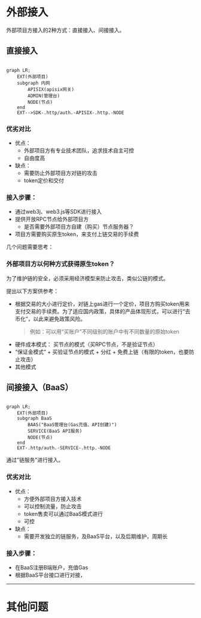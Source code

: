 # 外部接入

外部项目方接入的2种方式：直接接入、间接接入。

## 直接接入


```mermaid

graph LR;
    EXT(外部项目)
    subgraph 内网
        APISIX(apisix网关)
        ADMIN(管理台)
        NODE(节点)
    end
    EXT-->SDK-.http/auth.-APISIX-.http.-NODE

```



### 优劣对比

- 优点：
  - 外部项目方有专业技术团队，追求技术自主可控
  - 自由度高
- 缺点：
  - 需要防止外部项目方对链的攻击
  - token定价和交付

### 接入步骤：
- 通过web3j、web3.js等SDK进行接入
- 提供开放RPC节点给外部项目方
  - 是否需要外部项目方自建（购买）节点服务器？
- 项目方需要购买原生token，来支付上链交易的手续费

几个问题需要思考：

### 外部项目方以何种方式获得原生token？

为了维护链的安全，必须采用经济模型来防止攻击，类似公链的模式。

提出以下方案供参考：

- 根据交易的大小进行定价，对链上gas进行一个定价，项目方购买token用来支付交易的手续费。为了适应国内政策，具体的产品体现形式，可以进行“去币化”，以此来避免政策风险。
  > 例如：可以用“买账户”不同级别的账户中有不同数量的原始token
- 硬件成本模式： 买节点的模式（买RPC节点，不是验证节点）
- “保证金模式” + 买验证节点的模式 + 分红 + 免费上链（有限的token，也要防止攻击）
- 其他模式


## 间接接入（BaaS）

```mermaid

graph LR;
    EXT(外部项目)
    subgraph BaaS
        BAAS("BaaS管理台(Gas充值、API创建)")
        SERVICE(BaaS API服务)
        NODE(节点)
    end
    EXT-.http/auth.-SERVICE-.http.-NODE

```

通过"链服务"进行接入。

### 优劣对比

- 优点：
  - 方便外部项目方接入技术
  - 可以控制流量，防止攻击
  - token售卖可以通过BaaS模式进行
  - 可控
- 缺点：
  - 需要开发独立的链服务，及BaaS平台，以及后期维护，周期长

### 接入步骤：

- 在BaaS注册B端账户，充值Gas
- 根据BaaS平台接口进行对接，


----

# 其他问题
